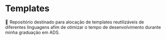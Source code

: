 # Templates
💫  Repositório destinado para alocação de templates reutilizáveis de diferentes linguagens afim de otimizar o tempo de desenvolvimento durante minha graduação em ADS.
